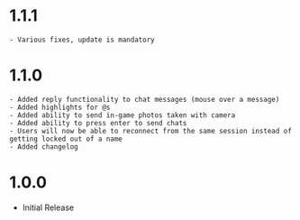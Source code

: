 # 1.1.1
    - Various fixes, update is mandatory 

# 1.1.0
    - Added reply functionality to chat messages (mouse over a message)
    - Added highlights for @s
    - Added ability to send in-game photos taken with camera
    - Added ability to press enter to send chats
    - Users will now be able to reconnect from the same session instead of getting locked out of a name
    - Added changelog

# 1.0.0

- Initial Release